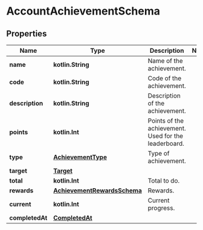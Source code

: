 
# AccountAchievementSchema

## Properties
Name | Type | Description | Notes
------------ | ------------- | ------------- | -------------
**name** | **kotlin.String** | Name of the achievement. | 
**code** | **kotlin.String** | Code of the achievement.  | 
**description** | **kotlin.String** | Description of the achievement. | 
**points** | **kotlin.Int** | Points of the achievement. Used for the leaderboard. | 
**type** | [**AchievementType**](AchievementType.md) | Type of achievement. | 
**target** | [**Target**](Target.md) |  | 
**total** | **kotlin.Int** | Total to do. | 
**rewards** | [**AchievementRewardsSchema**](AchievementRewardsSchema.md) | Rewards. | 
**current** | **kotlin.Int** | Current progress. | 
**completedAt** | [**CompletedAt**](CompletedAt.md) |  | 



